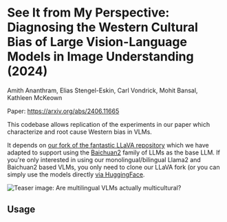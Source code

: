 # See It from My Perspective: Diagnosing the Western Cultural Bias of Large Vision-Language Models in Image Understanding (2024)

Amith Ananthram, Elias Stengel-Eskin, Carl Vondrick, Mohit Bansal, Kathleen McKeown

Paper: https://arxiv.org/abs/2406.11665

This codebase allows replication of the experiments in our paper which characterize and root cause Western bias in VLMs.  

It depends on [our fork of the fantastic LLaVA repository](https://github.com/amith-ananthram/mLLaVA/tree/main?tab=readme-ov-file) which we have adapted to support using the [Baichuan2](Baichuan2) family of LLMs as the base LLM.  If you're only interested in using our monolingual/bilingual Llama2 and Baichuan2 based VLMs, you only need to clone our LLaVA fork (or you can simply use the models directly [via HuggingFace](https://huggingface.co/papers/2406.11665).

![Teaser image: Are multilingual VLMs actually multicultural?](figures/teaser.png "Are multilingual VLMs actually multicultural?")

## Usage


